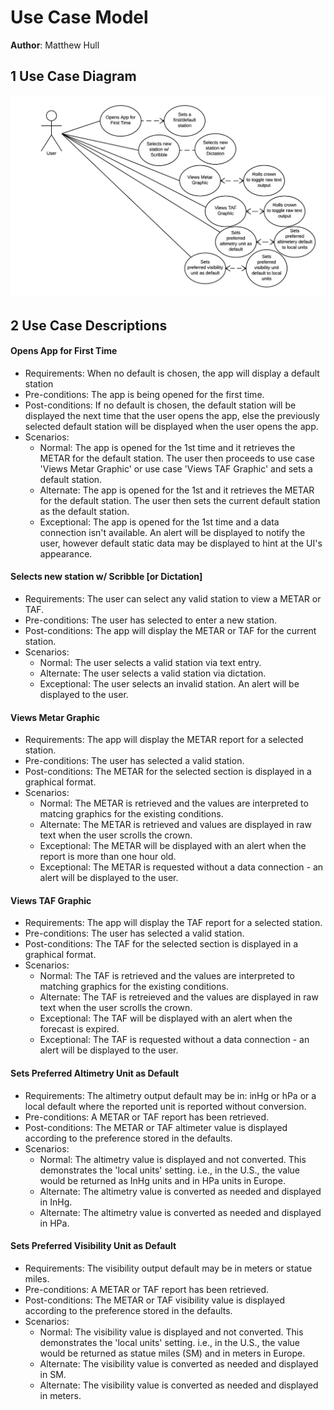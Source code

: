 # Use Case Model

<!-- *This is the template for your use case model. The parts in italics are concise explanations of what should go in the corresponding sections and should not appear in the final document.* -->

**Author**: Matthew Hull

## 1 Use Case Diagram

<!-- *This section should contain a use case diagram with all the actors and use cases for the system, suitably connected.* -->

![Alt text](assets/usecases.png "Use Case Diagram")


## 2 Use Case Descriptions

<!--
*For each use case in the use case diagram, this section should contain a description, with the following elements:*

- *Requirements: High-level description of what the use case must allow the user to do.*
- *Pre-conditions: Conditions that must be true before the use case is run.*
- *Post-conditions Conditions that must be true once the use case is run.*
- *Scenarios: Sequence of events that characterize the use case. This part may include multiple scenarios, for normal, alternate, and exceptional event sequences. These scenarios may be expressed as a list of steps in natural language or as sequence diagrams.*
-->

#### Opens App for First Time
* Requirements: When no default is chosen, the app will display a default station
* Pre-conditions: The app is being opened for the first time.
* Post-conditions: If no default is chosen, the default station will be displayed the next time that the user opens the app, else the previously selected default station will be displayed when the user opens the app.
* Scenarios:
 	* Normal: The app is opened for the 1st time and it retrieves the METAR for the default station. The user then proceeds to use case 'Views Metar Graphic' or use case 'Views TAF Graphic' and sets a default station.
 	* Alternate: The app is opened for the 1st and it retrieves the METAR for the default station. The user then sets the current default station as the default station.
 	* Exceptional: The app is opened for the 1st time and a data connection isn't available.  An alert will be displayed to notify the user, however default static data may be displayed to hint at the UI's appearance.

#### Selects new station w/ Scribble [or Dictation]
* Requirements: The user can select any valid station to view a METAR or TAF.
* Pre-conditions: The user has selected to enter a new station.
* Post-conditions: The app will display the METAR or TAF for the current station.
* Scenarios:
	* Normal: The user selects a valid station via text entry.
	* Alternate: The user selects a valid station via dictation.
	* Exceptional: The user selects an invalid station. An alert will be displayed to the user.

#### Views Metar Graphic
* Requirements: The app will display the METAR report for a selected station.
* Pre-conditions: The user has selected a valid station.
* Post-conditions: The METAR for the selected section is displayed in a graphical format.
* Scenarios:
	* Normal: The METAR is retrieved and the values are interpreted to matcing graphics for the existing conditions.
	* Alternate: The METAR is retrieved and values are displayed in raw text when the user scrolls the crown.
	* Exceptional: The METAR will be displayed with an alert when the report is more than one hour old.
	* Exceptional: The METAR is requested without a data connection - an alert will be displayed to the user.

#### Views TAF Graphic
* Requirements: The app will display the TAF report for a selected station.
* Pre-conditions: The user has selected a valid station.
* Post-conditions: The TAF for the selected section is displayed in a graphical format.
* Scenarios:
	* Normal: The TAF is retrieved and the values are interpreted to matching graphics for the existing conditions.
	* Alternate: The TAF is retreieved and the values are displayed in raw text when the user scrolls the crown.
	* Exceptional: The TAF will be displayed with an alert when the forecast is expired.
	* Exceptional: The TAF is requested without a data connection - an alert will be displayed to the user.

#### Sets Preferred Altimetry Unit as Default
* Requirements: The altimetry output default may be in: inHg or hPa or a local default where the reported unit is reported without conversion.
* Pre-conditions: A METAR or TAF report has been retrieved.
* Post-conditions:  The METAR or TAF altimeter value is displayed according to the preference stored in the defaults.
* Scenarios:
	* Normal: The altimetry value is displayed and not converted. This demonstrates the 'local units' setting.  i.e., in the U.S., the value would be returned as InHg units and in HPa units in Europe.
	* Alternate: The altimetry value is converted as needed and displayed in InHg.
	* Alternate: The altimetry value is converted as needed and displayed in HPa.

#### Sets Preferred Visibility Unit as Default
* Requirements: The visibility output  default may be in meters or statue miles.
* Pre-conditions: A METAR or TAF report has been retrieved.
* Post-conditions: The METAR or TAF visibility value is displayed according to the preference stored in the defaults.
* Scenarios:
	* Normal: The visibility value is displayed and not converted. This demonstrates the 'local units' setting.  i.e., in the U.S., the value would be returned as statue miles (SM) and in meters in Europe.
	* Alternate: The visibility value is converted as needed and displayed in SM.
	* Alternate: The visibility value is converted as needed and displayed in meters.

<!--
#### Use Case Title
* Requirements:
* Pre-conditions:
* Post-conditions:
* Scenarios:
	* Normal:
	* Alternate:
	* Exceptional:
-->
